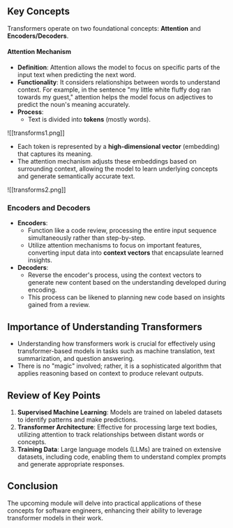 ## Key Concepts
Transformers operate on two foundational concepts: **Attention** and **Encoders/Decoders**.
#### Attention Mechanism
- **Definition**: Attention allows the model to focus on specific parts of the input text when predicting the next word.
- **Functionality**: It considers relationships between words to understand context. For example, in the sentence "my little white fluffy dog ran towards my guest," attention helps the model focus on adjectives to predict the noun's meaning accurately.
- **Process**:
  - Text is divided into **tokens** (mostly words).

![[transforms1.png]]
  - Each token is represented by a **high-dimensional vector** (embedding) that captures its meaning.
  - The attention mechanism adjusts these embeddings based on surrounding context, allowing the model to learn underlying concepts and generate semantically accurate text.

![[transforms2.png]]
### Encoders and Decoders
- **Encoders**:
  - Function like a code review, processing the entire input sequence simultaneously rather than step-by-step.
  - Utilize attention mechanisms to focus on important features, converting input data into **context vectors** that encapsulate learned insights.
- **Decoders**:
  - Reverse the encoder's process, using the context vectors to generate new content based on the understanding developed during encoding.
  - This process can be likened to planning new code based on insights gained from a review.

## Importance of Understanding Transformers
- Understanding how transformers work is crucial for effectively using transformer-based models in tasks such as machine translation, text summarization, and question answering.
- There is no "magic" involved; rather, it is a sophisticated algorithm that applies reasoning based on context to produce relevant outputs.

## Review of Key Points
1. **Supervised Machine Learning**: Models are trained on labeled datasets to identify patterns and make predictions.
2. **Transformer Architecture**: Effective for processing large text bodies, utilizing attention to track relationships between distant words or concepts.
3. **Training Data**: Large language models (LLMs) are trained on extensive datasets, including code, enabling them to understand complex prompts and generate appropriate responses.

## Conclusion
The upcoming module will delve into practical applications of these concepts for software engineers, enhancing their ability to leverage transformer models in their work.